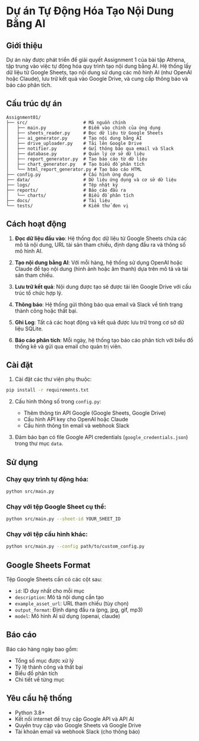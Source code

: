 # Dự án Tự Động Hóa Tạo Nội Dung Bằng AI

## Giới thiệu

Dự án này được phát triển để giải quyết Assignment 1 của bài tập Athena, tập trung vào việc tự động hóa quy trình tạo nội dung bằng AI. Hệ thống lấy dữ liệu từ Google Sheets, tạo nội dung sử dụng các mô hình AI (như OpenAI hoặc Claude), lưu trữ kết quả vào Google Drive, và cung cấp thông báo và báo cáo phân tích.

## Cấu trúc dự án

```
Assignment01/
├── src/                     # Mã nguồn chính
│   ├── main.py              # Điểm vào chính của ứng dụng
│   ├── sheets_reader.py     # Đọc dữ liệu từ Google Sheets
│   ├── ai_generator.py      # Tạo nội dung bằng AI
│   ├── drive_uploader.py    # Tải lên Google Drive
│   ├── notifier.py          # Gửi thông báo qua email và Slack
│   ├── database.py          # Quản lý cơ sở dữ liệu
│   ├── report_generator.py  # Tạo báo cáo từ dữ liệu
│   ├── chart_generator.py   # Tạo biểu đồ phân tích
│   └── html_report_generator.py # Tạo báo cáo HTML
├── config.py                # Cấu hình ứng dụng
├── data/                    # Dữ liệu ứng dụng và cơ sở dữ liệu
├── logs/                    # Tệp nhật ký
├── reports/                 # Báo cáo đầu ra
│   └── charts/              # Biểu đồ phân tích
├── docs/                    # Tài liệu
└── tests/                   # Kiểm thử đơn vị
```

## Cách hoạt động

1. **Đọc dữ liệu đầu vào**: Hệ thống đọc dữ liệu từ Google Sheets chứa các mô tả nội dung, URL tài sản tham chiếu, định dạng đầu ra và thông số mô hình AI.

2. **Tạo nội dung bằng AI**: Với mỗi hàng, hệ thống sử dụng OpenAI hoặc Claude để tạo nội dung (hình ảnh hoặc âm thanh) dựa trên mô tả và tài sản tham chiếu.

3. **Lưu trữ kết quả**: Nội dung được tạo sẽ được tải lên Google Drive với cấu trúc tổ chức hợp lý.

4. **Thông báo**: Hệ thống gửi thông báo qua email và Slack về tình trạng thành công hoặc thất bại.

5. **Ghi Log**: Tất cả các hoạt động và kết quả được lưu trữ trong cơ sở dữ liệu SQLite.

6. **Báo cáo phân tích**: Mỗi ngày, hệ thống tạo báo cáo phân tích với biểu đồ thống kê và gửi qua email cho quản trị viên.

## Cài đặt

1. Cài đặt các thư viện phụ thuộc:

```bash
pip install -r requirements.txt
```

2. Cấu hình thông số trong `config.py`:
   - Thêm thông tin API Google (Google Sheets, Google Drive)
   - Cấu hình API key cho OpenAI hoặc Claude
   - Cấu hình thông tin email và webhook Slack

3. Đảm bảo bạn có file Google API credentials (`google_credentials.json`) trong thư mục `data`.

## Sử dụng

### Chạy quy trình tự động hóa:

```bash
python src/main.py
```

### Chạy với tệp Google Sheet cụ thể:

```bash
python src/main.py --sheet-id YOUR_SHEET_ID
```

### Chạy với tệp cấu hình khác:

```bash
python src/main.py --config path/to/custom_config.py
```

## Google Sheets Format

Tệp Google Sheets cần có các cột sau:

- `id`: ID duy nhất cho mỗi mục
- `description`: Mô tả nội dung cần tạo
- `example_asset_url`: URL tham chiếu (tùy chọn)
- `output_format`: Định dạng đầu ra (png, jpg, gif, mp3)
- `model`: Mô hình AI sử dụng (openai, claude)

## Báo cáo

Báo cáo hàng ngày bao gồm:
- Tổng số mục được xử lý
- Tỷ lệ thành công và thất bại
- Biểu đồ phân tích
- Chi tiết về từng mục

## Yêu cầu hệ thống

- Python 3.8+
- Kết nối internet để truy cập Google API và API AI
- Quyền truy cập vào Google Sheets và Google Drive
- Tài khoản email và webhook Slack (cho thông báo)
